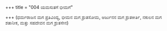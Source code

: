+++
title = "004 ಯಮಸುತಗೆ ಭೀಮಗೆ"

+++
(ಧರ್ಮರಾಜನ ಮಗ ಪ್ರತಿವಿಂದ್ಯ, ಭೀಮನ ಮಗ ಶ್ರುತಸೋಮ, ಅರ್ಜುನನ ಮಗ ಶ್ರುತಕೀರ್ತಿ, ನಕುಲನ ಮಗ ಶತಾನೀಕ, ಮತ್ತು ಸಹದೇವನ ಮಗ ಶ್ರುತಸೇನ)